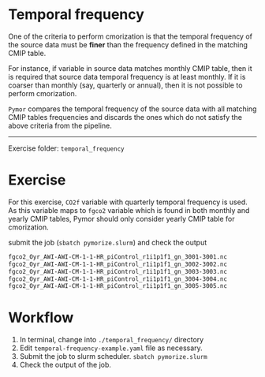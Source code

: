 # Temporal frequency

One of the criteria to perform cmorization is that the temporal frequency of the source data must be **finer** than the frequency defined in the matching CMIP table.

For instance, if variable in source data matches monthly CMIP table, then it is required that source data temporal frequency is at least monthly. If it is coarser than monthly (say, quarterly or annual), then it is not possible to perform cmorization.

`Pymor` compares the temporal frequency of the source data with all matching CMIP tables frequencies and discards the ones which do not satisfy the above criteria from the pipeline.

---

Exercise folder: `temporal_frequency`


# Exercise

For this exercise, `CO2f` variable with quarterly temporal frequency is used.
As this variable maps to `fgco2` variable which is found in both monthly and yearly CMIP tables, Pymor should only consider yearly CMIP table for cmorization.

submit the job (`sbatch pymorize.slurm`) and check the output

```bash
fgco2_Oyr_AWI-AWI-CM-1-1-HR_piControl_r1i1p1f1_gn_3001-3001.nc
fgco2_Oyr_AWI-AWI-CM-1-1-HR_piControl_r1i1p1f1_gn_3002-3002.nc
fgco2_Oyr_AWI-AWI-CM-1-1-HR_piControl_r1i1p1f1_gn_3003-3003.nc
fgco2_Oyr_AWI-AWI-CM-1-1-HR_piControl_r1i1p1f1_gn_3004-3004.nc
fgco2_Oyr_AWI-AWI-CM-1-1-HR_piControl_r1i1p1f1_gn_3005-3005.nc
```

# Workflow

1. In terminal, change into `./temporal_frequency/` directory
2. Edit `temporal-frequency-example.yaml` file as necessary.
3. Submit the job to slurm scheduler. `sbatch pymorize.slurm`
4. Check the output of the job.
